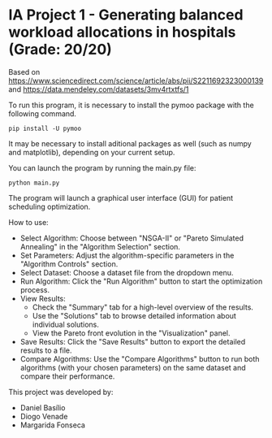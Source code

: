 # IA Project 1 - Generating balanced workload allocations in hospitals (Grade: 20/20)

Based on https://www.sciencedirect.com/science/article/abs/pii/S2211692323000139 and https://data.mendeley.com/datasets/3mv4rtxtfs/1

To run this program, it is necessary to install the pymoo package with the following command.

```pip install -U pymoo```

It may be necessary to install aditional packages as well (such as numpy and matplotlib), depending on your current setup.

You can launch the program by running the main.py file:

```python main.py```

The program will launch a graphical user interface (GUI) for patient scheduling optimization.

How to use:

- Select Algorithm: Choose between "NSGA-II" or "Pareto Simulated Annealing" in the "Algorithm Selection" section.
- Set Parameters: Adjust the algorithm-specific parameters in the "Algorithm Controls" section.
- Select Dataset: Choose a dataset file from the dropdown menu.
- Run Algorithm: Click the "Run Algorithm" button to start the optimization process.
- View Results:
    - Check the "Summary" tab for a high-level overview of the results.
    - Use the "Solutions" tab to browse detailed information about individual solutions.
    - View the Pareto front evolution in the "Visualization" panel.
- Save Results: Click the "Save Results" button to export the detailed results to a file.
- Compare Algorithms: Use the "Compare Algorithms" button to run both algorithms (with your chosen parameters) on the same dataset and compare their performance.

This project was developed by:
- Daniel Basílio
- Diogo Venade
- Margarida Fonseca
